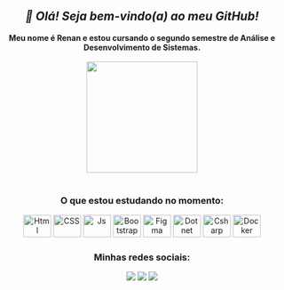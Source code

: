 <div align="center">
<h2><em><strong>👋 Olá! Seja bem-vindo(a) ao meu GitHub!</strong></em></h2>
<strong>Meu nome é Renan e estou cursando o segundo semestre de Análise e Desenvolvimento de Sistemas.</strong>
<br>
<br>
<img src="https://github.com/renanstankev/renanstankev/assets/89418479/622557a5-226a-4064-8056-c2611260d411" height="200px"/>
<br>
<br>
  
### O que estou estudando no momento:
<img alt="Html" src="https://cdn.jsdelivr.net/gh/devicons/devicon/icons/html5/html5-original.svg" height="40px" width="50px"/>
<img alt="CSS" src="https://cdn.jsdelivr.net/gh/devicons/devicon/icons/css3/css3-original.svg" height="40px" width="50px"/>
<img alt="Js" src="https://cdn.jsdelivr.net/gh/devicons/devicon/icons/javascript/javascript-original.svg" height="40px" width="50px"/>
<img alt="Bootstrap" src="https://cdn.jsdelivr.net/gh/devicons/devicon/icons/bootstrap/bootstrap-original.svg" height="40px" width="50px"/>
<img alt="Figma" src="https://cdn.jsdelivr.net/gh/devicons/devicon/icons/figma/figma-original.svg" height="40px" width="50px"/>
<img alt="Dotnet" src="https://cdn.jsdelivr.net/gh/devicons/devicon/icons/dot-net/dot-net-plain-wordmark.svg" height="40px" width="50px"/>
<img alt="Csharp" src="https://cdn.jsdelivr.net/gh/devicons/devicon/icons/csharp/csharp-original.svg" height="40px" width="50px"/>
<img alt="Docker" src="https://cdn.jsdelivr.net/gh/devicons/devicon/icons/docker/docker-plain.svg" height="40px" width="50px"/>


### Minhas redes sociais:
<a href="https://www.facebook.com/renan.stankev/" target="_blank"><img src="https://img.shields.io/badge/Facebook-1877F2?style=for-the-badge&logo=facebook&logoColor=white" target="_blank"></a>
<a href="https://www.instagram.com/renanstankev/?hl=pt-br" target="_blank"><img src="https://img.shields.io/badge/Instagram-E4405F?style=for-the-badge&logo=instagram&logoColor=white" target="_blank"></a>
<a href="https://www.linkedin.com/in/renanstankevicius/" target="_blank"><img src="https://img.shields.io/badge/LinkedIn-0077B5?style=for-the-badge&logo=linkedin&logoColor=white" target="_blank"></a>

